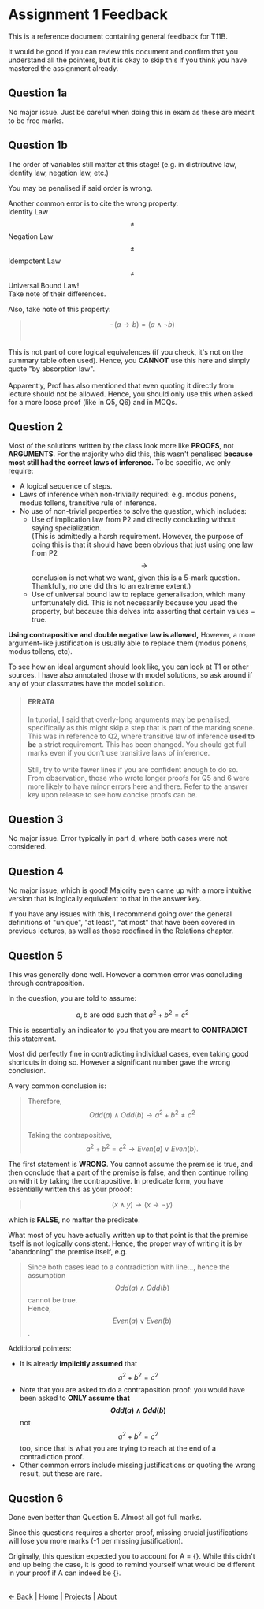 # Assignment 1 Feedback
This is a reference document containing general feedback for T11B. <br>

It would be good if you can review this document and confirm that you understand all the pointers, but it is okay to skip this if you think you have mastered the assignment already. <br>

<script type="text/javascript" async
  src="https://cdnjs.cloudflare.com/ajax/libs/mathjax/3.2.2/es5/tex-mml-chtml.js">
</script>

## Question 1a
No major issue. Just be careful when doing this in exam as these are meant to be free marks.

## Question 1b
The order of variables still matter at this stage! (e.g. in distributive law, identity law, negation law, etc.) <br>

You may be penalised if said order is wrong. <br>

Another common error is to cite the wrong property. <br>
Identity Law $$\neq$$ Negation Law $$\neq$$ Idempotent Law $$\neq$$ Universal Bound Law! <br>
Take note of their differences. <br>

Also, take note of this property: <br>
> $$ \neg(a \to b) = (a \wedge \neg b)$$ <br>

This is not part of core logical equivalences (if you check, it's not on the summary table often used).
Hence, you **CANNOT** use this here and simply quote "by absorption law". <br> <br>
Apparently, Prof has also mentioned that even quoting it directly from lecture should not be allowed. Hence, you should only use this when asked for a more loose proof (like in Q5, Q6) and in MCQs.

## Question 2
Most of the solutions written by the class look more like **PROOFS**, not **ARGUMENTS**.
For the majority who did this, this wasn't penalised **because most still had the correct laws of inference.** To be specific, we only require:
* A logical sequence of steps.
* Laws of inference when non-trivially required: e.g. modus ponens, modus tollens, transitive rule of inference.
* No use of non-trivial properties to solve the question, which includes:
  * Use of implication law from P2 and directly concluding without saying specialization. <br>
  (This is admittedly a harsh requirement. However, the purpose of doing this is that it should have been obvious that just using one law from P2 $$\to$$ conclusion is not what we want, given this is a 5-mark question. Thankfully, no one did this to an extreme extent.)
  * Use of universal bound law to replace generalisation, which many unfortunately did. This is not necessarily because you used the property, but because this delves into asserting that certain values = true.

**Using contrapositive and double negative law is allowed,** However, a more argument-like justification is usually able to replace them (modus ponens, modus tollens, etc).

To see how an ideal argument should look like, you can look at T1 or other sources. I have also annotated those with model solutions, so ask around if any of your classmates have the model solution.

> #### ERRATA
> In tutorial, I said that overly-long arguments may be penalised, specifically as this might skip a step that is part of the marking scene. This was in reference to Q2, where transitive law of inference **used to be** a strict requirement. This has been changed. You should get full marks even if you don't use transitive laws of inference. <br> <br>
> Still, try to write fewer lines if you are confident enough to do so. From observation, those who wrote longer proofs for Q5 and 6 were more likely to have minor errors here and there. Refer to the answer key upon release to see how concise proofs can be.

## Question 3
No major issue. Error typically in part d, where both cases were not considered.

## Question 4
No major issue, which is good! Majority even came up with a more intuitive version that is logically equivalent to that in the answer key. <br>

If you have any issues with this, I recommend going over the general definitions of "unique", "at least", "at most" that have been covered in previous lectures, as well as those redefined in the Relations chapter.

## Question 5

This was generally done well. However a common error was concluding through contraposition. <br>

In the question, you are told to assume:  

$$a, b \text{ are odd such that } a^2 + b^2 = c^2$$

This is essentially an indicator to you that you are meant to **CONTRADICT** this statement.

Most did perfectly fine in contradicting individual cases, even taking good shortcuts in doing so. However a significant number gave the wrong conclusion.  

A very common conclusion is:

> Therefore, $$Odd(a) \wedge Odd(b) \to a^2 + b^2 \neq c^2$$  
> Taking the contrapositive, $$a^2 + b^2 = c^2 \to Even(a) \vee Even(b).$$

The first statement is **WRONG**. You cannot assume the premise is true, and then conclude that a part of the premise is false, and then continue rolling on with it by taking the contrapositive. In predicate form, you have essentially written this as your prooof: 

> $$(x \wedge y) \to (x \to \neg y)$$


which is **FALSE**, no matter the predicate.

What most of you have actually written up to that point is that the premise itself is not logically consistent. Hence, the proper way of writing it is by "abandoning" the premise itself, e.g.

> Since both cases lead to a contradiction with line..., hence the assumption 
> $$Odd(a) \wedge Odd(b)$$ cannot be true.  
> Hence, $$Even(a) \vee Even(b)$$.

Additional pointers:
* It is already **implicitly assumed** that $$a^2 + b^2 = c^2$$  
* Note that you are asked to do a contraposition proof: you would have been asked to **ONLY assume that $$Odd(a) \wedge Odd(b)$$** not $$a^2 + b^2 = c^2$$ too, since that is what you are trying to reach at the end of a contradiction proof.
* Other common errors include missing justifications or quoting the wrong result, but these are rare.

## Question 6
Done even better than Question 5. Almost all got full marks. <br>

Since this questions requires a shorter proof, missing crucial justifications will lose you more marks (-1 per missing justification). <br>

Originally, this question expected you to account for A = {}. While this didn't end up being the case, it is good to remind yourself what would be different in your proof if A can indeed be {}. <br> <br>

<a href="javascript:history.back()">← Back</a> | [Home](/) | [Projects](/pages/projects.md) | [About](/pages/about/about.md)
